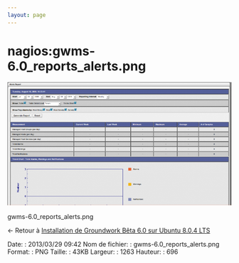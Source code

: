 ```yaml
---
layout: page
---
```


nagios:gwms-6.0\_reports\_alerts.png
====================================

[![gwms-6.0\_reports\_alerts.png](../../assets/media/nagios/gwms-6.0_reports_alerts.png@cache=&w=900&h=495 "gwms-6.0_reports_alerts.png")](../../assets/media/nagios/gwms-6.0_reports_alerts.png@cache= "Afficher le fichier original")

gwms-6.0\_reports\_alerts.png

← Retour à [Installation de Groundwork Bêta 6.0 sur Ubuntu 8.0.4
LTS](../../groundwork/groundwork6.0-install-ubuntu.html "groundwork:groundwork6.0-install-ubuntu")

Date:
:   2013/03/29 09:42
Nom de fichier:
:   gwms-6.0\_reports\_alerts.png
Format:
:   PNG
Taille:
:   43KB
Largeur:
:   1263
Hauteur:
:   696


